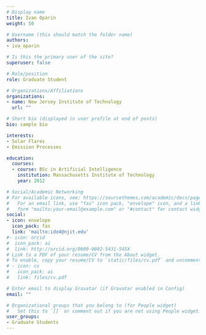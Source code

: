 ```yaml
---
# Display name
title: Ivan Oparin 
weight: 50

# Username (this should match the folder name)
authors:
- iva_oparin

# Is this the primary user of the site?
superuser: false

# Role/position
role: Graduate Student

# Organizations/Affiliations
organizations:
- name: New Jersey Institute of Technology
  url: ""

# Short bio (displayed in user profile at end of posts)
bio: sample bio

interests:
- Solar Flares
- Emission Processes

education:
  courses:
  - course: BSc in Artificial Intelligence
    institution: Massachusetts Institute of Technology
    year: 2012

# Social/Academic Networking
# For available icons, see: https://sourcethemes.com/academic/docs/page-builder/#icons
#   For an email link, use "fas" icon pack, "envelope" icon, and a link in the
#   form "mailto:your-email@example.com" or "#contact" for contact widget.
social:
- icon: envelope
  icon_pack: fas
  link: 'mailto:ido4@njit.edu'
#- icon: orcid 
#  icon_pack: ai
#  link: http://orcid.org/0000-0002-5431-545X 
# Link to a PDF of your resume/CV from the About widget.
# To enable, copy your resume/CV to `static/files/cv.pdf` and uncomment the lines below.
# - icon: cv
#   icon_pack: ai
#   link: files/cv.pdf

# Enter email to display Gravatar (if Gravatar enabled in Config)
email: ""

# Organizational groups that you belong to (for People widget)
#   Set this to `[]` or comment out if you are not using People widget.
user_groups:
- Graduate Students 
---
```


